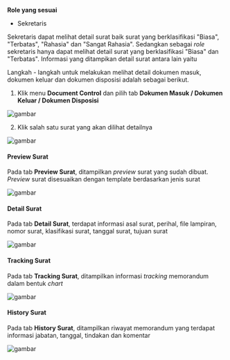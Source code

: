 **Role yang sesuai**

- Sekretaris

Sekretaris dapat melihat detail surat baik surat yang berklasifikasi "Biasa", "Terbatas", "Rahasia" dan "Sangat Rahasia". Sedangkan sebagai *role* sekretaris hanya dapat melihat detail surat yang berklasifikasi "Biasa" dan "Terbatas". Informasi yang ditampikan detail surat antara lain yaitu

Langkah - langkah untuk melakukan melihat detail dokumen masuk, dokumen keluar dan dokumen disposisi adalah sebagai berikut.

1. Klik menu **Document Control** dan pilih tab **Dokumen Masuk / Dokumen Keluar / Dokumen Disposisi**

![gambar](SC_AgendaKendali/AG07.png)

2. Klik salah satu surat yang akan dilihat detailnya

![gambar](SC_AgendaKendali/AG08.png)

#### **Preview Surat**
    
Pada tab **Preview Surat**, ditampilkan _preview_ surat yang sudah dibuat. _Preview_ surat disesuaikan dengan template berdasarkan jenis surat

![gambar](SC_AgendaKendali/AG09.png)

#### **Detail Surat**
    
Pada tab **Detail Surat**, terdapat informasi asal surat, perihal, file lampiran, nomor surat, klasifikasi surat, tanggal surat, tujuan surat

![gambar](SC_AgendaKendali/AG10.png)

#### **Tracking Surat**
   
Pada tab **Tracking Surat**, ditampilkan informasi *tracking* memorandum dalam bentuk *chart*

![gambar](SC_AgendaKendali/AG11.png)

#### **History Surat**
    
Pada tab **History Surat**, ditampilkan riwayat memorandum yang terdapat informasi jabatan, tanggal, tindakan dan komentar

![gambar](SC_AgendaKendali/AG12.png)